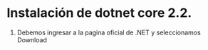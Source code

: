 # Instalación de dotnet core 2.2.

1) Debemos ingresar a la pagina oficial de .NET y seleccionamos Download









